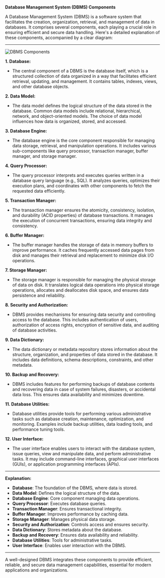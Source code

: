 **Database Management System (DBMS) Components**

A Database Management System (DBMS) is a software system that facilitates the creation, organization, retrieval, and management of data in databases. It comprises several components, each playing a crucial role in ensuring efficient and secure data handling. Here's a detailed explanation of these components, accompanied by a clear diagram:

---

![DBMS Components](https://www.interviewbit.com/blog/wp-content/uploads/2022/02/Components-1024x787.png)

**1. Database:**

- The central component of a DBMS is the database itself, which is a structured collection of data organized in a way that facilitates efficient retrieval, updating, and management. It contains tables, indexes, views, and other database objects.

**2. Data Model:**

- The data model defines the logical structure of the data stored in the database. Common data models include relational, hierarchical, network, and object-oriented models. The choice of data model influences how data is organized, stored, and accessed.

**3. Database Engine:**

- The database engine is the core component responsible for managing data storage, retrieval, and manipulation operations. It includes various sub-components like query processor, transaction manager, buffer manager, and storage manager.

**4. Query Processor:**

- The query processor interprets and executes queries written in a database query language (e.g., SQL). It analyzes queries, optimizes their execution plans, and coordinates with other components to fetch the requested data efficiently.

**5. Transaction Manager:**

- The transaction manager ensures the atomicity, consistency, isolation, and durability (ACID properties) of database transactions. It manages the execution of concurrent transactions, ensuring data integrity and consistency.

**6. Buffer Manager:**

- The buffer manager handles the storage of data in memory buffers to improve performance. It caches frequently accessed data pages from disk and manages their retrieval and replacement to minimize disk I/O operations.

**7. Storage Manager:**

- The storage manager is responsible for managing the physical storage of data on disk. It translates logical data operations into physical storage operations, allocates and deallocates disk space, and ensures data persistence and reliability.

**8. Security and Authorization:**

- DBMS provides mechanisms for ensuring data security and controlling access to the database. This includes authentication of users, authorization of access rights, encryption of sensitive data, and auditing of database activities.

**9. Data Dictionary:**

- The data dictionary or metadata repository stores information about the structure, organization, and properties of data stored in the database. It includes data definitions, schema descriptions, constraints, and other metadata.

**10. Backup and Recovery:**

- DBMS includes features for performing backups of database contents and recovering data in case of system failures, disasters, or accidental data loss. This ensures data availability and minimizes downtime.

**11. Database Utilities:**

- Database utilities provide tools for performing various administrative tasks such as database creation, maintenance, optimization, and monitoring. Examples include backup utilities, data loading tools, and performance tuning tools.

**12. User Interface:**

- The user interface enables users to interact with the database system, issue queries, view and manipulate data, and perform administrative tasks. It may include command-line interfaces, graphical user interfaces (GUIs), or application programming interfaces (APIs).

---

**Explanation:**

- **Database**: The foundation of the DBMS, where data is stored.
- **Data Model**: Defines the logical structure of the data.
- **Database Engine**: Core component managing data operations.
- **Query Processor**: Executes database queries.
- **Transaction Manager**: Ensures transactional integrity.
- **Buffer Manager**: Improves performance by caching data.
- **Storage Manager**: Manages physical data storage.
- **Security and Authorization**: Controls access and ensures security.
- **Data Dictionary**: Stores metadata about the database.
- **Backup and Recovery**: Ensures data availability and reliability.
- **Database Utilities**: Tools for administrative tasks.
- **User Interface**: Enables user interaction with the DBMS.

---

A well-designed DBMS integrates these components to provide efficient, reliable, and secure data management capabilities, essential for modern applications and organizations.
